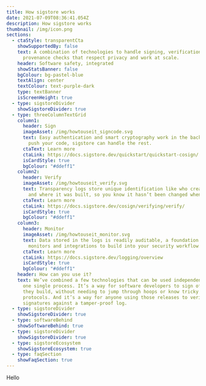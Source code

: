 ```yaml
---
title: How sigstore works
date: 2021-07-09T08:36:41.054Z
description: How sigstore works
thumbnail: /img/icon.png
sections:
  - ctaStyle: transparentCta
    showSupportedBy: false
    text: A combination of technologies to handle signing, verification and
      provenance checks that respect privacy and work at scale.
    header: Software safety, integrated
    showStatsBanner: false
    bgColour: bg-pastel-blue
    textAlign: center
    textColour: text-purple-dark
    type: textBanner
    isScreenHeight: true
  - type: sigstoreDivider
    showSigstoreDivider: true
  - type: threeColumnTextGrid
    column1:
      header: Sign
      imageAsset: /img/howtouseit_signcode.svg
      text: Easy authentication and smart cryptography work in the background. Just
        push your code, sigstore can handle the rest.
      ctaText: Learn more
      ctaLink: https://docs.sigstore.dev/quickstart/quickstart-cosign/
      isCardStyle: true
      bgColour: "#ddeff1"
    column2:
      header: Verify
      imageAsset: /img/howtouseit_verify.svg
      text: Transparency logs store unique identification like who created it
        and where it was built, so you know it hasn’t been changed when you verify.
      ctaText: Learn more
      ctaLink: https://docs.sigstore.dev/cosign/verifying/verify/
      isCardStyle: true
      bgColour: "#ddeff1"
    column3:
      header: Monitor
      imageAsset: /img/howtouseit_monitor.svg
      text: Data stored in the logs is readily auditable, a foundation for future
        monitors and integrations to build into your security workflow.
      ctaText: Learn more
      ctaLink: https://docs.sigstore.dev/logging/overview
      isCardStyle: true
      bgColour: "#ddeff1"
    header: How can you use it?
    text: We’ve combined a few technologies that can be used independently, or as
      one single process. It’s a way for software developers to sign off on what
      they build, without needing to jump through hoops or know tricky security
      protocols. And it’s a way for anyone using those releases to verify the
      signatures against a tamper-proof log.
  - type: sigstoreDivider
    showSigstoreDivider: true
  - type: softwareBehind
    showSoftwareBehind: true
  - type: sigstoreDivider
    showSigstoreDivider: true
  - type: sigstoreEcosystem
    showSigstoreEcosystem: true
  - type: faqSection
    showFaqSection: true
---
```


Hello
